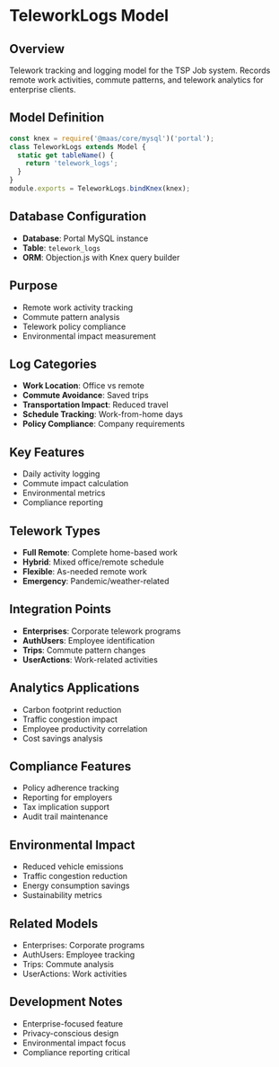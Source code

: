 # TeleworkLogs Model

## Overview
Telework tracking and logging model for the TSP Job system. Records remote work activities, commute patterns, and telework analytics for enterprise clients.

## Model Definition
```javascript
const knex = require('@maas/core/mysql')('portal');
class TeleworkLogs extends Model {
  static get tableName() {
    return 'telework_logs';
  }
}
module.exports = TeleworkLogs.bindKnex(knex);
```

## Database Configuration
- **Database**: Portal MySQL instance
- **Table**: `telework_logs`
- **ORM**: Objection.js with Knex query builder

## Purpose
- Remote work activity tracking
- Commute pattern analysis
- Telework policy compliance
- Environmental impact measurement

## Log Categories
- **Work Location**: Office vs remote
- **Commute Avoidance**: Saved trips
- **Transportation Impact**: Reduced travel
- **Schedule Tracking**: Work-from-home days
- **Policy Compliance**: Company requirements

## Key Features
- Daily activity logging
- Commute impact calculation
- Environmental metrics
- Compliance reporting

## Telework Types
- **Full Remote**: Complete home-based work
- **Hybrid**: Mixed office/remote schedule
- **Flexible**: As-needed remote work
- **Emergency**: Pandemic/weather-related

## Integration Points
- **Enterprises**: Corporate telework programs
- **AuthUsers**: Employee identification
- **Trips**: Commute pattern changes
- **UserActions**: Work-related activities

## Analytics Applications
- Carbon footprint reduction
- Traffic congestion impact
- Employee productivity correlation
- Cost savings analysis

## Compliance Features
- Policy adherence tracking
- Reporting for employers
- Tax implication support
- Audit trail maintenance

## Environmental Impact
- Reduced vehicle emissions
- Traffic congestion reduction
- Energy consumption savings
- Sustainability metrics

## Related Models
- Enterprises: Corporate programs
- AuthUsers: Employee tracking
- Trips: Commute analysis
- UserActions: Work activities

## Development Notes
- Enterprise-focused feature
- Privacy-conscious design
- Environmental impact focus
- Compliance reporting critical